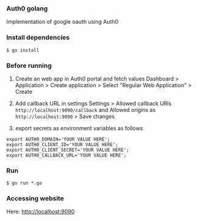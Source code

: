 ### Auth0 golang

Implementation of google oauth using Auth0

### Install dependencies

```
$ go install
```


### Before running

1. Create an web app in Auth0 portal and fetch values Dashboard > Application > Create application > Select "Regular Web Application" > Create

2. Add callback URL in settings Settings > Allowed callback URls `http://localhost:9090/callback` and Allowed origins as `http://localhost:9090` > Save changes

2. export secrets as environment variables as follows

```
export AUTH0_DOMAIN='YOUR VALUE HERE';
export AUTH0_CLIENT_ID='YOUR VALUE HERE';
export AUTH0_CLIENT_SECRET='YOUR VALUE HERE';
export AUTH0_CALLBACK_URL='YOUR VALUE HERE';
```
### Run

```
$ go run *.go
```

### Accessing website

Here: [http://localhost:9090](http://localhost:9090)